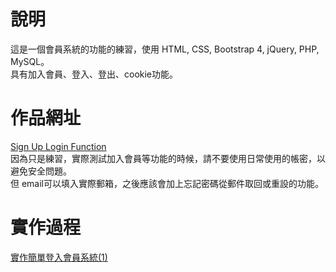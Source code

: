 # 說明
這是一個會員系統的功能的練習，使用 HTML, CSS, Bootstrap 4, jQuery, PHP, MySQL。  
具有加入會員、登入、登出、cookie功能。
# 作品網址
[Sign Up Login Function](http://idontwannarock-com.stackstaging.com/project/login-signup/)    
因為只是練習，實際測試加入會員等功能的時候，請不要使用日常使用的帳密，以避免安全問題。   
但 email可以填入實際郵箱，之後應該會加上忘記密碼從郵件取回或重設的功能。
# 實作過程
[實作簡單登入會員系統(1)](https://idontwannarock.github.io/Hugo-Blog/2017/09/login-signup-function/)
